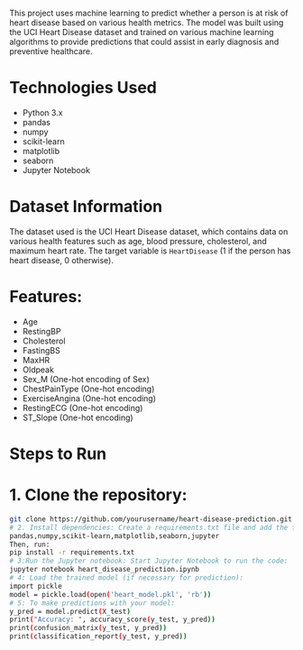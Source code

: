 
This project uses machine learning to predict whether a person is at risk of heart disease based on various health metrics. The model was built using the UCI Heart Disease dataset and trained on various machine learning algorithms to provide predictions that could assist in early diagnosis and preventive healthcare.

# Technologies Used
- Python 3.x
- pandas
- numpy
- scikit-learn
- matplotlib
- seaborn
- Jupyter Notebook


# Dataset Information

The dataset used is the UCI Heart Disease dataset, which contains data on various health features such as age, blood pressure, cholesterol, and maximum heart rate. The target variable is `HeartDisease` (1 if the person has heart disease, 0 otherwise).

# Features:
- Age
- RestingBP
- Cholesterol
- FastingBS
- MaxHR
- Oldpeak
- Sex_M (One-hot encoding of Sex)
- ChestPainType (One-hot encoding)
- ExerciseAngina (One-hot encoding)
- RestingECG (One-hot encoding)
- ST_Slope (One-hot encoding)

# Steps to Run

# 1. Clone the repository:
   ```bash
   git clone https://github.com/yourusername/heart-disease-prediction.git
# 2. Install dependencies: Create a requirements.txt file and add the following libraries:
pandas,numpy,scikit-learn,matplotlib,seaborn,jupyter
 Then, run:
pip install -r requirements.txt
# 3:Run the Jupyter notebook: Start Jupyter Notebook to run the code:
jupyter notebook heart_disease_prediction.ipynb
# 4: Load the trained model (if necessary for prediction):
import pickle
model = pickle.load(open('heart_model.pkl', 'rb'))
# 5: To make predictions with your model:
y_pred = model.predict(X_test)
print("Accuracy: ", accuracy_score(y_test, y_pred))
print(confusion_matrix(y_test, y_pred))
print(classification_report(y_test, y_pred))
